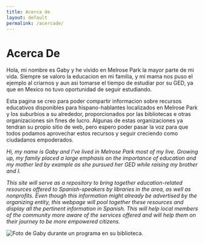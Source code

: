 ```yaml
---
title: Acerca de
layout: default
permalink: /acercade/
---
```

# Acerca De

<div class="row">

<div class="col-md-8" markdown="1">
  Hola, mi nombre es Gaby y he vivido en Melrose Park la mayor parte de mi vida. Siempre se valoro la educacion en mi familia, y mi mama nos puso el ejemplo al criarnos y aun asi tomarse el tiempo de estudiar por su GED, ya que en Mexico no tuvo oportunidad de seguir estudiando.

  Esta pagina se creo para poder compartir informacion sobre recursos educativos disponibles para hispano-hablantes localizados en Melrose Park y los suburbios a su alrededor, proporcionados por las bibliotecas e otras organizaciones sin fines de lucro. Algunas de estas organizaciones ya tendran su propio sitio de web, pero espero poder pasar la voz para que todos podamos aprovechar estos recursos y seguir creciendo como ciudadanos empoderados.

  *Hi, my name is Gaby and I've lived in Melrose Park most of my live. Growing up, my family placed a large emphasis on the importance of education and my mother led by example as she pursued her GED while raising my brother and I.*

  *This site will serve as a repository to bring together education-related resources offered to Spanish-speakers by libraries in the area, as well as nonprofits. Even though this information might already be advertised by the organizing entity, this webpage will pool together these resources and display all the pertinent information in Spanish. This will help local members of the community more aware of the services offered and will help them on their journey to be more empowered citizens.*

</div>

<div class="col-md-4" markdown="1">
<img src="{{ '/assets/images/piday.jpg' | relative_url }}" class="img-fluid rounded" alt="Foto de Gaby durante un programa en su biblioteca.">
</div>


</div>
